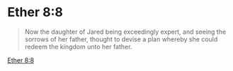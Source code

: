 # Ether 8:8

> Now the daughter of Jared being exceedingly expert, and seeing the sorrows of her father, thought to devise a plan whereby she could redeem the kingdom unto her father.

[Ether 8:8](https://www.churchofjesuschrist.org/study/scriptures/bofm/ether/8?lang=eng&id=p8#p8)


